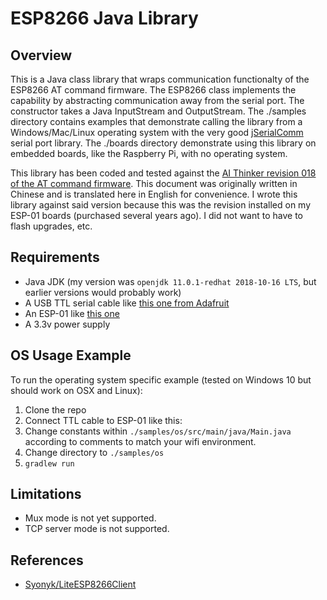# ESP8266 Java Library

## Overview
This is a Java class library that wraps communication functionalty of the ESP8266 AT command firmware. The ESP8266 class implements the capability by abstracting communication away from the serial port. The constructor takes a Java InputStream and OutputStream. The ./samples directory contains examples that demonstrate calling the library from a Windows/Mac/Linux operating system with the very good [jSerialComm](http://fazecast.github.io/jSerialComm/) serial port library. The ./boards directory demonstrate using this library on embedded boards, like the Raspberry Pi, with no operating system.

This library has been coded and tested against the [AI Thinker revision 018 of the AT command firmware](https://htmlpreview.github.io/?https://github.com/chuckb/esp8266/blob/master/docs/Espressif%20AT%20instruction%20set%20AI%20Thinker%20version.html). This document was originally written in Chinese and is translated here in English for convenience. I wrote this library against said version because this was the revision installed on my ESP-01 boards (purchased several years ago). I did not want to have to flash upgrades, etc.

## Requirements
- Java JDK (my version was `openjdk 11.0.1-redhat 2018-10-16 LTS`, but earlier versions would probably work)
- A USB TTL serial cable like [this one from Adafruit](https://www.adafruit.com/product/954)
- An ESP-01 like [this one](https://solarbotics.com/product/29246/)
- A 3.3v power supply

## OS Usage Example
To run the operating system specific example (tested on Windows 10 but should work on OSX and Linux):
1. Clone the repo
2. Connect TTL cable to ESP-01 like this:
3. Change constants within `./samples/os/src/main/java/Main.java` according to comments to match your wifi environment.
4. Change directory to `./samples/os`
5. `gradlew run`

## Limitations
- Mux mode is not yet supported.
- TCP server mode is not supported.

## References
- [Syonyk/LiteESP8266Client](https://github.com/Syonyk/LiteESP8266Client)